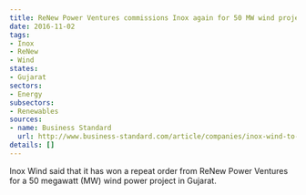 ```yaml
---
title: ReNew Power Ventures commissions Inox again for 50 MW wind project
date: 2016-11-02
tags:
- Inox
- ReNew
- Wind
states:
- Gujarat
sectors:
- Energy
subsectors:
- Renewables
sources:
- name: Business Standard
  url: http://www.business-standard.com/article/companies/inox-wind-to-begin-work-on-gujarat-s-wind-power-project-116102400252_1.html
details: []
---
```


Inox Wind said that it has won a repeat order from ReNew Power Ventures for a 50 megawatt (MW) wind power project in Gujarat.
